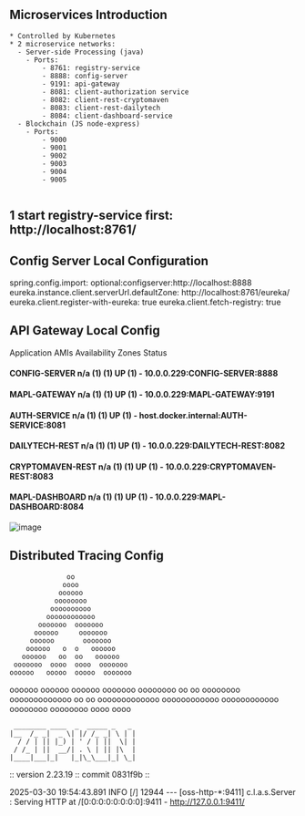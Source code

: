 
## Microservices Introduction
```aiexclude
* Controlled by Kubernetes
* 2 microservice networks: 
  - Server-side Processing (java)
    - Ports: 
        - 8761: registry-service
        - 8888: config-server    
        - 9191: api-gateway
        - 8081: client-authorization service
        - 8082: client-rest-cryptomaven
        - 8083: client-rest-dailytech
        - 8084: client-dashboard-service
  - Blockchain (JS node-express)  
    - Ports: 
        - 9000
        - 9001
        - 9002
        - 9003
        - 9004
        - 9005
        
```

## 1 start registry-service first: http://localhost:8761/


## Config Server Local Configuration
spring.config.import: optional:configserver:http://localhost:8888
eureka.instance.client.serverUrl.defaultZone: http://localhost:8761/eureka/
eureka.client.register-with-eureka: true
eureka.client.fetch-registry: true

## API Gateway Local Config

Application	AMIs	Availability Zones	Status
#### CONFIG-SERVER	n/a (1)	(1)	UP (1) - 10.0.0.229:CONFIG-SERVER:8888
#### MAPL-GATEWAY	n/a (1)	(1)	UP (1) - 10.0.0.229:MAPL-GATEWAY:9191
#### AUTH-SERVICE	n/a (1)	(1)	UP (1) - host.docker.internal:AUTH-SERVICE:8081
#### DAILYTECH-REST	n/a (1)	(1)	UP (1) - 10.0.0.229:DAILYTECH-REST:8082
#### CRYPTOMAVEN-REST	n/a (1)	(1)	UP (1) - 10.0.0.229:CRYPTOMAVEN-REST:8083
#### MAPL-DASHBOARD	n/a (1)	(1)	UP (1) - 10.0.0.229:MAPL-DASHBOARD:8084
 
 
  ![image](https://github.com/user-attachments/assets/25bd3492-59d4-4a63-8ade-48cd02bac4d5)


## Distributed Tracing Config
                  oo
                 oooo
                oooooo
               oooooooo
              oooooooooo
             oooooooooooo
           ooooooo  ooooooo
          oooooo     ooooooo
         oooooo       ooooooo
        oooooo   o  o   oooooo
       oooooo   oo  oo   oooooo
     ooooooo  oooo  oooo  ooooooo
    oooooo   ooooo  ooooo  ooooooo
oooooo   oooooo  oooooo  ooooooo
oooooooo      oo  oo      oooooooo
ooooooooooooo oo  oo ooooooooooooo
oooooooooooo  oooooooooooo
oooooooo  oooooooo
oooo  oooo

     ________ ____  _  _____ _   _
    |__  /_ _|  _ \| |/ /_ _| \ | |
      / / | || |_) | ' / | ||  \| |
     / /_ | ||  __/| . \ | || |\  |
    |____|___|_|   |_|\_\___|_| \_|

:: version 2.23.19 :: commit 0831f9b ::

2025-03-30 19:54:43.891  INFO [/] 12944 --- [oss-http-*:9411] c.l.a.s.Server                           : Serving HTTP at /[0:0:0:0:0:0:0:0]:9411 - http://127.0.0.1:9411/
